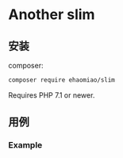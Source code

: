 Another slim
=======================================


安装
-------

composer:

```sh
composer require ehaomiao/slim
```

Requires PHP 7.1 or newer.

用例
-----

### Example


```php

```
